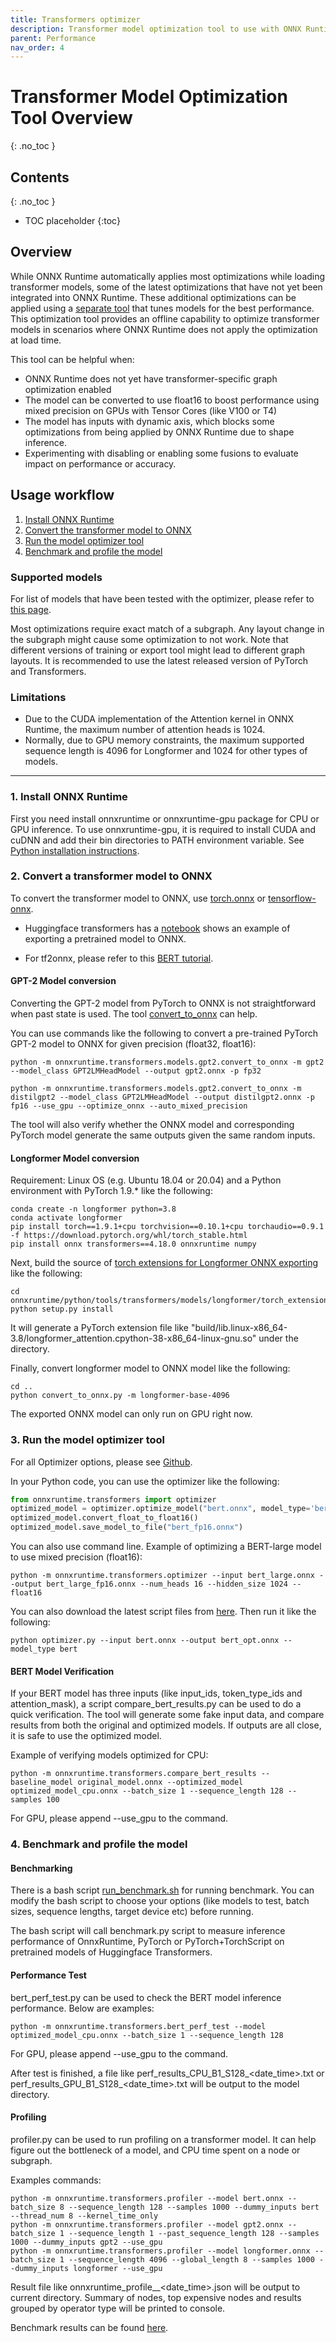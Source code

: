 ```yaml
---
title: Transformers optimizer 
description: Transformer model optimization tool to use with ONNX Runtime
parent: Performance
nav_order: 4
---
```

# Transformer Model Optimization Tool Overview
{: .no_toc }

## Contents
{: .no_toc }

* TOC placeholder
{:toc}

## Overview
While ONNX Runtime automatically applies most optimizations while loading transformer models, some of the latest optimizations that have not yet been integrated into ONNX Runtime. These additional optimizations can be applied using a [separate tool](https://github.com/microsoft/onnxruntime/tree/main/onnxruntime/python/tools/transformers) that tunes models for the best performance. This optimization tool provides an offline capability to optimize transformer models in scenarios where ONNX Runtime does not apply the optimization at load time.

This tool can be helpful when:
* ONNX Runtime does not yet have transformer-specific graph optimization enabled
* The model can be converted to use float16 to boost performance using mixed precision on GPUs with Tensor Cores (like V100 or T4)
* The model has inputs with dynamic axis, which blocks some optimizations from being applied by ONNX Runtime due to shape inference.
* Experimenting with disabling or enabling some fusions to evaluate impact on performance or accuracy.

## Usage workflow
1. [Install ONNX Runtime](#1-install-onnx-runtime)
2. [Convert the transformer model to ONNX](#2-convert-a-transformer-model-to-onnx)
3. [Run the model optimizer tool](#3-run-the-model-optimizer-tool)
4. [Benchmark and profile the model](#4-benchmark-and-profile-the-model)


### Supported models
For list of models that have been tested with the optimizer, please refer to [this page](https://github.com/microsoft/onnxruntime/blob/main/onnxruntime/python/tools/transformers/README.md#supported-models).

Most optimizations require exact match of a subgraph. Any layout change in the subgraph might cause some optimization to not work. Note that different versions of training or export tool might lead to different graph layouts. It is recommended to use the latest released version of PyTorch and Transformers.

### Limitations
* Due to the CUDA implementation of the Attention kernel in ONNX Runtime, the maximum number of attention heads is 1024. 
* Normally, due to GPU memory constraints, the maximum supported sequence length is 4096 for Longformer and 1024 for other types of models.




---

### 1. Install ONNX Runtime

First you need install onnxruntime or onnxruntime-gpu package for CPU or GPU inference. To use onnxruntime-gpu, it is required to install CUDA and cuDNN and add their bin directories to PATH environment variable. See [Python installation instructions](./../install/index.md#python-installs).


### 2. Convert a transformer model to ONNX

To convert the transformer model to ONNX, use [torch.onnx](https://pytorch.org/docs/stable/onnx.html) or [tensorflow-onnx](https://github.com/onnx/tensorflow-onnx). 

- Huggingface transformers has a [notebook](https://github.com/huggingface/notebooks/blob/master/examples/onnx-export.ipynb) shows an example of exporting a pretrained model to ONNX.

- For tf2onnx, please refer to this [BERT tutorial](https://github.com/onnx/tensorflow-onnx/blob/master/tutorials/BertTutorial.ipynb). 

#### GPT-2 Model conversion

Converting the GPT-2 model from PyTorch to ONNX is not straightforward when past state is used. The tool [convert_to_onnx](https://github.com/microsoft/onnxruntime/blob/main/onnxruntime/python/tools/transformers/models/gpt2/convert_to_onnx.py) can help.

You can use commands like the following to convert a pre-trained PyTorch GPT-2 model to ONNX for given precision (float32, float16):
```
python -m onnxruntime.transformers.models.gpt2.convert_to_onnx -m gpt2 --model_class GPT2LMHeadModel --output gpt2.onnx -p fp32

python -m onnxruntime.transformers.models.gpt2.convert_to_onnx -m distilgpt2 --model_class GPT2LMHeadModel --output distilgpt2.onnx -p fp16 --use_gpu --optimize_onnx --auto_mixed_precision
```

The tool will also verify whether the ONNX model and corresponding PyTorch model generate the same outputs given the same random inputs.

#### Longformer Model conversion

Requirement: Linux OS (e.g. Ubuntu 18.04 or 20.04) and a Python environment with PyTorch 1.9.* like the following:
```
conda create -n longformer python=3.8
conda activate longformer
pip install torch==1.9.1+cpu torchvision==0.10.1+cpu torchaudio==0.9.1 -f https://download.pytorch.org/whl/torch_stable.html
pip install onnx transformers==4.18.0 onnxruntime numpy
```
Next, build the source of [torch extensions for Longformer ONNX exporting](https://github.com/microsoft/onnxruntime/blob/main/onnxruntime/python/tools/transformers/torch_extensions) like the following:
```
cd onnxruntime/python/tools/transformers/models/longformer/torch_extensions
python setup.py install
```
It will generate a PyTorch extension file like "build/lib.linux-x86_64-3.8/longformer_attention.cpython-38-x86_64-linux-gnu.so" under the directory.

Finally, convert longformer model to ONNX model like the following:
```
cd ..
python convert_to_onnx.py -m longformer-base-4096
```

The exported ONNX model can only run on GPU right now.

### 3. Run the model optimizer tool

For all Optimizer options, please see [Github](https://github.com/microsoft/onnxruntime/blob/main/onnxruntime/python/tools/transformers/README.md#optimizer-options). 

In your Python code, you can use the optimizer like the following:

```python
from onnxruntime.transformers import optimizer
optimized_model = optimizer.optimize_model("bert.onnx", model_type='bert', num_heads=12, hidden_size=768)
optimized_model.convert_float_to_float16()
optimized_model.save_model_to_file("bert_fp16.onnx")
```

You can also use command line. Example of optimizing a BERT-large model to use mixed precision (float16):
```console
python -m onnxruntime.transformers.optimizer --input bert_large.onnx --output bert_large_fp16.onnx --num_heads 16 --hidden_size 1024 --float16
```

You can also download the latest script files from [here](https://github.com/microsoft/onnxruntime/blob/main/onnxruntime/python/tools/transformers/). Then run it like the following:
```console
python optimizer.py --input bert.onnx --output bert_opt.onnx --model_type bert
```

#### BERT Model Verification

If your BERT model has three inputs (like input_ids, token_type_ids and attention_mask), a script compare_bert_results.py can be used to do a quick verification. The tool will generate some fake input data, and compare results from both the original and optimized models. If outputs are all close, it is safe to use the optimized model.

Example of verifying models optimized for CPU:

```console
python -m onnxruntime.transformers.compare_bert_results --baseline_model original_model.onnx --optimized_model optimized_model_cpu.onnx --batch_size 1 --sequence_length 128 --samples 100
```

For GPU, please append --use_gpu to the command.

### 4. Benchmark and profile the model

#### Benchmarking
There is a bash script [run_benchmark.sh](https://github.com/microsoft/onnxruntime/blob/main/onnxruntime/python/tools/transformers/run_benchmark.sh) for running benchmark. You can modify the bash script to choose your options (like models to test, batch sizes, sequence lengths, target device etc) before running.

The bash script will call benchmark.py script to measure inference performance of OnnxRuntime, PyTorch or PyTorch+TorchScript on pretrained models of Huggingface Transformers. 

#### Performance Test

bert_perf_test.py can be used to check the BERT model inference performance. Below are examples:

```console
python -m onnxruntime.transformers.bert_perf_test --model optimized_model_cpu.onnx --batch_size 1 --sequence_length 128
```

For GPU, please append --use_gpu to the command.

After test is finished, a file like perf_results_CPU_B1_S128_<date_time>.txt or perf_results_GPU_B1_S128_<date_time>.txt will be output to the model directory.

#### Profiling

profiler.py can be used to run profiling on a transformer model. It can help figure out the bottleneck of a model, and CPU time spent on a node or subgraph.

Examples commands:

```console
python -m onnxruntime.transformers.profiler --model bert.onnx --batch_size 8 --sequence_length 128 --samples 1000 --dummy_inputs bert --thread_num 8 --kernel_time_only
python -m onnxruntime.transformers.profiler --model gpt2.onnx --batch_size 1 --sequence_length 1 --past_sequence_length 128 --samples 1000 --dummy_inputs gpt2 --use_gpu
python -m onnxruntime.transformers.profiler --model longformer.onnx --batch_size 1 --sequence_length 4096 --global_length 8 --samples 1000 --dummy_inputs longformer --use_gpu
```

Result file like onnxruntime_profile__<date_time>.json will be output to current directory. Summary of nodes, top expensive nodes and results grouped by operator type will be printed to console.

Benchmark results can be found [here](https://github.com/microsoft/onnxruntime/blob/main/onnxruntime/python/tools/transformers/README.md#benchmark-results).


